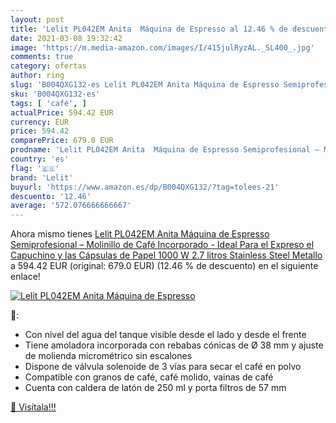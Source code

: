 ```yaml
---
layout: post
title: 'Lelit PL042EM Anita  Máquina de Espresso al 12.46 % de descuento'
date: 2021-03-08 19:32:42
image: 'https://m.media-amazon.com/images/I/415julRyzAL._SL400_.jpg'
comments: true
category: ofertas
author: ring
slug: 'B004QXG132-es Lelit PL042EM Anita Máquina de Espresso Semiprofesional –...'
sku: 'B004QXG132-es'
tags: [ 'café', ]
actualPrice: 594.42 EUR
currency: EUR
price: 594.42
comparePrice: 679.0 EUR
prodname: 'Lelit PL042EM Anita  Máquina de Espresso Semiprofesional – Molinillo de Café Incorporado - Ideal Para el Expreso  el Capuchino y las Cápsulas de Papel  1000 W  2.7 litros  Stainless Steel  Metallo'
country: 'es'
flag: '🇪🇸'
brand: 'Lelit'
buyurl: 'https://www.amazon.es/dp/B004QXG132/?tag=tolees-21'
descuento: '12.46'
average: '572.076666666667'
---
```


Ahora mismo tienes [Lelit PL042EM Anita  Máquina de Espresso Semiprofesional – Molinillo de Café Incorporado - Ideal Para el Expreso  el Capuchino y las Cápsulas de Papel  1000 W  2.7 litros  Stainless Steel  Metallo](https://www.amazon.es/dp/B004QXG132/?tag=tolees-21) a 594.42 EUR (original: 679.0 EUR) (12.46 %  de descuento) en el siguiente enlace!

[![Lelit PL042EM Anita  Máquina de Espresso](https://m.media-amazon.com/images/I/415julRyzAL._SL400_.jpg)](https://www.amazon.es/dp/B004QXG132/?tag=tolees-21)

🔎:

- Con nivel del agua del tanque visible desde el lado y desde el frente
- Tiene amoladora incorporada con rebabas cónicas de Ø 38 mm y ajuste de molienda micrométrico sin escalones
- Dispone de válvula solenoide de 3 vías para secar el café en polvo
- Compatible con granos de café, café molido, vainas de café
- Cuenta con caldera de latón de 250 ml y porta filtros de 57 mm

[🛒 Visítala!!!](https://www.amazon.es/dp/B004QXG132/?tag=tolees-21)

